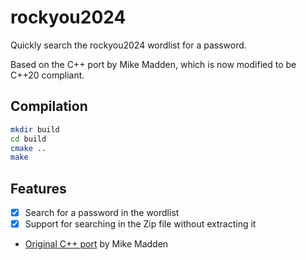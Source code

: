 # rockyou2024

Quickly search the rockyou2024 wordlist for a password.

Based on the C++ port by Mike Madden, which is now modified to be C++20 compliant.

## Compilation

```bash
mkdir build
cd build
cmake ..
make
```

## Features

- [x] Search for a password in the wordlist
- [x] Support for searching in the Zip file without extracting it

* [Original C++ port](https://github.com/mikemadden42/rockyou2024) by Mike Madden

